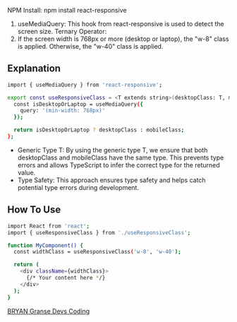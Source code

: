 NPM Install: npm install react-responsive

1. useMediaQuery: This hook from react-responsive is used to detect the screen size.
Ternary Operator:
2. If the screen width is 768px or more (desktop or laptop), the "w-8" class is applied.
Otherwise, the "w-40" class is applied.

## Explanation
```bash
import { useMediaQuery } from 'react-responsive';

export const useResponsiveClass = <T extends string>(desktopClass: T, mobileClass: T): T => {
  const isDesktopOrLaptop = useMediaQuery({
    query: '(min-width: 768px)'
  });

  return isDesktopOrLaptop ? desktopClass : mobileClass;
};
```
* Generic Type T: By using the generic type T, we ensure that both desktopClass and mobileClass have the same type. This prevents type errors and allows TypeScript to infer the correct type for the returned value.
* Type Safety: This approach ensures type safety and helps catch potential type errors during development.

## How To Use
```bash
import React from 'react';
import { useResponsiveClass } from './useResponsiveClass';

function MyComponent() {
  const widthClass = useResponsiveClass('w-8', 'w-40');

  return (
    <div className={widthClass}>
      {/* Your content here */}
    </div>
  );
}
```
[BRYAN Granse Devs Coding](https://github.com/BryanGranseCoding)
